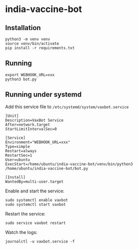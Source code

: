 # india-vaccine-bot

## Installation

```
python3 -m venv venv
source venv/bin/activate
pip install -r requirements.txt
```

## Running

```
export WEBHOOK_URL=xxx
python3 bot.py
```

## Running under systemd

Add this service file to `/etc/systemd/system/vaxbot.service`

```
[Unit]
Description=VaxBot Service
After=network.target
StartLimitIntervalSec=0

[Service]
Environment="WEBHOOK_URL=xxx"
Type=simple
Restart=always
RestartSec=1
User=ubuntu
ExecStart=/home/ubuntu/india-vaccine-bot/venv/bin/python3 /home/ubuntu/india-vaccine-bot/bot.py

[Install]
WantedBy=multi-user.target
```

Enable and start the service:

```
sudo systemctl enable vaxbot
sudo systemctl start vaxbot
```

Restart the service:

```
sudo service vaxbot restart
```

Watch the logs:
```
journalctl -u vaxbot.service -f
```
